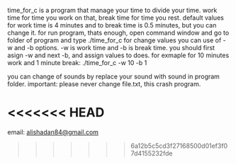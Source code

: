 
time_for_c is a program that manage your time to divide your time. 
work time for time you work on that,
break time for time you rest. 
default values for work time is 4 minutes and to break time is 0.5 minutes, but you can change it.
for run program, thats enough, open command window and go to folder of program and type ./time_for_c
for change values you can use of -w and -b options.
-w is work time and -b is break time.
you should first asign -w and next -b, and assign values to does.
for exmaple for 10 minutes work and 1 minute break:
./time_for_c -w 10 -b 1

you can change of sounds by replace your sound with sound in program folder.
important: please never change file.txt, this crash program.

<<<<<<< HEAD
=======
email: alishadan84@gmail.com
>>>>>>> 6a12b5c5cd3f27168500d01ef3f07d4155232fde

